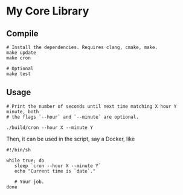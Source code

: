 # My Core Library

## Compile

    # Install the dependencies. Requires clang, cmake, make.
    make update
    make cron

    # Optional
    make test

## Usage

    # Print the number of seconds until next time matching X hour Y minute, both
    # the flags `--hour` and `--minute` are optional.

    ./build/cron --hour X --minute Y

Then, it can be used in the script, say a Docker, like


    #!/bin/sh

    while true; do
       sleep `cron --hour X --minute Y`
       echo "Current time is `date`."

       # Your job.
    done

